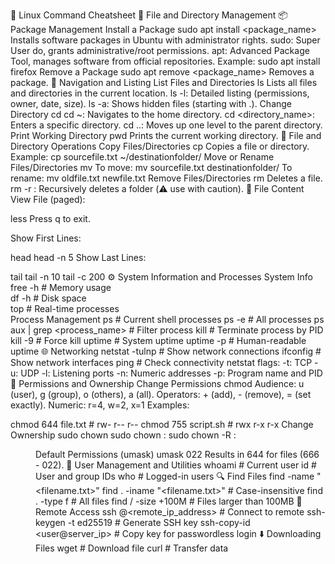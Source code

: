 🐧 Linux Command Cheatsheet
📂 File and Directory Management
📦 Package Management
Install a Package
sudo apt install <package_name>
Installs software packages in Ubuntu with administrator rights.
sudo: Super User do, grants administrative/root permissions.
apt: Advanced Package Tool, manages software from official repositories.
Example:
sudo apt install firefox
Remove a Package
sudo apt remove <package_name>
Removes a package.
📁 Navigation and Listing
List Files and Directories
ls
Lists all files and directories in the current location.
ls -l: Detailed listing (permissions, owner, date, size).
ls -a: Shows hidden files (starting with .).
Change Directory
cd
cd ~: Navigates to the home directory.
cd <directory_name>: Enters a specific directory.
cd ..: Moves up one level to the parent directory.
Print Working Directory
pwd
Prints the current working directory.
📝 File and Directory Operations
Copy Files/Directories
cp <source> <destination>
Copies a file or directory.
Example:
cp sourcefile.txt ~/destinationfolder/
Move or Rename Files/Directories
mv <source> <destination>
To move: mv sourcefile.txt destinationfolder/
To rename: mv oldfile.txt newfile.txt
Remove Files/Directories
rm <filename>
Deletes a file.
rm -r <foldername>: Recursively deletes a folder (⚠️ use with caution).
📖 File Content
View File (paged):

less <filename>
Press q to exit.

Show First Lines:

head <filename>
head -n 5 <filename>
Show Last Lines:

tail <filename>
tail -n 10 <filename>
tail -c 200 <filename>
⚙️ System Information and Processes
System Info
free -h   # Memory usage  
df -h     # Disk space  
top       # Real-time processes  
Process Management
ps        # Current shell processes
ps -e     # All processes
ps aux | grep <process_name>   # Filter process
kill <pid>       # Terminate process by PID
kill -9 <pid>    # Force kill
uptime           # System uptime
uptime -p        # Human-readable uptime
🌐 Networking
netstat -tulnp   # Show network connections
ifconfig         # Show network interfaces
ping <host>      # Check connectivity
netstat flags:
-t: TCP
-u: UDP
-l: Listening ports
-n: Numeric addresses
-p: Program name and PID
🔐 Permissions and Ownership
Change Permissions
chmod <mode> <file>
Audience: u (user), g (group), o (others), a (all).
Operators: + (add), - (remove), = (set exactly).
Numeric: r=4, w=2, x=1
Examples:

chmod 644 file.txt   # rw- r-- r--
chmod 755 script.sh  # rwx r-x r-x
Change Ownership
sudo chown <user> <file>
sudo chown <user>:<group> <file>
sudo chown -R <user>:<group> <dir/>
Default Permissions (umask)
umask 022
Results in 644 for files (666 - 022).
👤 User Management and Utilities
whoami   # Current user
id       # User and group IDs
who      # Logged-in users
🔍 Find Files
find <directory> -name "<filename.txt>"
find . -iname "<filename.txt>"   # Case-insensitive
find . -type f                   # All files
find / -size +100M               # Files larger than 100MB
🔑 Remote Access
ssh <username>@<remote_ip_address>    # Connect to remote
ssh-keygen -t ed25519                 # Generate SSH key
ssh-copy-id <user@server_ip>          # Copy key for passwordless login
⬇️ Downloading Files
wget <url>   # Download file
curl <url>   # Transfer data

